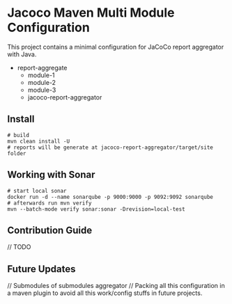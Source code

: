 # Jacoco Maven Multi Module Configuration

This project contains a minimal configuration for JaCoCo report aggregator with Java.

- report-aggregate
    - module-1
    - module-2
    - module-3
    - jacoco-report-aggregator


## Install

```
# build
mvn clean install -U
# reports will be generate at jacoco-report-aggregator/target/site folder
```

## Working with Sonar

```
# start local sonar 
docker run -d --name sonarqube -p 9000:9000 -p 9092:9092 sonarqube
# afterwards run mvn verify
mvn --batch-mode verify sonar:sonar -Drevision=local-test
```


## Contribution Guide

// TODO


## Future Updates

// Submodules of submodules aggregator
// Packing all this configuration in a maven plugin to avoid all this work/config stuffs in future projects.